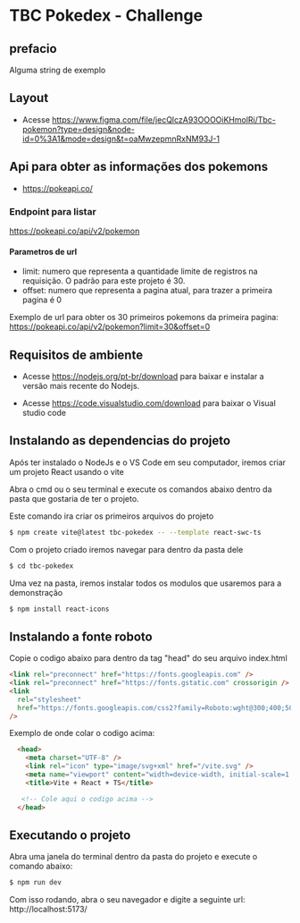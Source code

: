 # TBC Pokedex - Challenge

## prefacio
Alguma string de exemplo

## Layout

- Acesse https://www.figma.com/file/jecQlczA93OOOOiKHmolRi/Tbc-pokemon?type=design&node-id=0%3A1&mode=design&t=oaMwzepmnRxNM93J-1

## Api para obter as informações dos pokemons

- https://pokeapi.co/

### Endpoint para listar

https://pokeapi.co/api/v2/pokemon

#### Parametros de url
- limit: numero que representa a quantidade limite de registros na requisição. O padrão para este projeto é 30.
- offset: numero que representa a pagina atual, para trazer a primeira pagina é 0

Exemplo de url para obter os 30 primeiros pokemons da primeira pagina:
https://pokeapi.co/api/v2/pokemon?limit=30&offset=0

## Requisitos de ambiente

- Acesse https://nodejs.org/pt-br/download para baixar e instalar a versão mais recente do Nodejs.

- Acesse https://code.visualstudio.com/download para baixar o Visual studio code

## Instalando as dependencias do projeto

Após ter instalado o NodeJs e o VS Code em seu computador, iremos criar um projeto React usando o vite

Abra o cmd ou o seu terminal e execute os comandos abaixo dentro da pasta que gostaria de ter o projeto.

Este comando ira criar os primeiros arquivos do projeto

```bash
$ npm create vite@latest tbc-pokedex -- --template react-swc-ts
```

Com o projeto criado iremos navegar para dentro da pasta dele

```bash
$ cd tbc-pokedex
```

Uma vez na pasta, iremos instalar todos os modulos que usaremos para a demonstração

```bash
$ npm install react-icons
```

## Instalando a fonte roboto
Copie o codigo abaixo para dentro da tag "head" do seu arquivo index.html

```html
<link rel="preconnect" href="https://fonts.googleapis.com" />
<link rel="preconnect" href="https://fonts.gstatic.com" crossorigin />
<link
  rel="stylesheet"
  href="https://fonts.googleapis.com/css2?family=Roboto:wght@300;400;500;600;700&display=swap"
/>
```

Exemplo de onde colar o codigo acima:
```html
  <head>
    <meta charset="UTF-8" />
    <link rel="icon" type="image/svg+xml" href="/vite.svg" />
    <meta name="viewport" content="width=device-width, initial-scale=1.0" />
    <title>Vite + React + TS</title>

   <!-- Cole aqui o codigo acima -->
  </head>
```

## Executando o projeto

Abra uma janela do terminal dentro da pasta do projeto e execute o comando abaixo:

```bash
$ npm run dev
```

Com isso rodando, abra o seu navegador e digite a seguinte url: http://localhost:5173/
